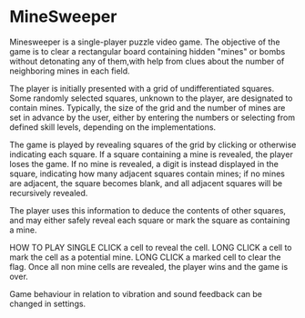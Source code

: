 # MineSweeper
Minesweeper is a single-player puzzle video game. The objective of the game is to clear a rectangular board containing hidden "mines" or bombs without detonating any of them,with help from clues about the number of neighboring mines in each field.

The player is initially presented with a grid of undifferentiated squares. Some randomly selected squares, unknown to the player, are designated to contain mines. Typically, the size of the grid and the number of mines are set in advance by the user, either by entering the numbers or selecting from defined skill levels, depending on the implementations.

The game is played by revealing squares of the grid by clicking or otherwise indicating each square. If a square containing a mine is revealed, the player loses the game. If no mine is revealed, a digit is instead displayed in the square, indicating how many adjacent squares contain mines; if no mines are adjacent, the square becomes blank, and all adjacent squares will be recursively revealed.

The player uses this information to deduce the contents of other squares, and may either safely reveal each square or mark the square as containing a mine.

HOW TO PLAY
SINGLE CLICK a cell to reveal the cell.
LONG CLICK a cell to mark the cell as a potential mine.
LONG CLICK a marked cell to clear the flag.
Once all non mine cells are revealed, the player wins and the game is over.

Game behaviour in relation to vibration and sound feedback can be changed in settings.
